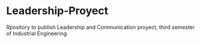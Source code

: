 # Leadership-Proyect
Rpository to publish Leadership and Communication proyect, third semester of Industrial Engineering
